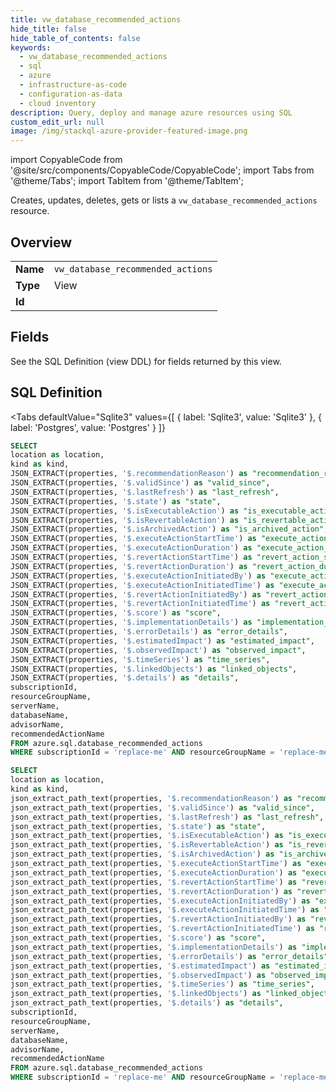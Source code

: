 ```yaml
--- 
title: vw_database_recommended_actions
hide_title: false
hide_table_of_contents: false
keywords:
  - vw_database_recommended_actions
  - sql
  - azure
  - infrastructure-as-code
  - configuration-as-data
  - cloud inventory
description: Query, deploy and manage azure resources using SQL
custom_edit_url: null
image: /img/stackql-azure-provider-featured-image.png
---
```


import CopyableCode from '@site/src/components/CopyableCode/CopyableCode';
import Tabs from '@theme/Tabs';
import TabItem from '@theme/TabItem';

Creates, updates, deletes, gets or lists a <code>vw_database_recommended_actions</code> resource.

## Overview
<table><tbody>
<tr><td><b>Name</b></td><td><code>vw_database_recommended_actions</code></td></tr>
<tr><td><b>Type</b></td><td>View</td></tr>
<tr><td><b>Id</b></td><td><CopyableCode code="azure.sql.vw_database_recommended_actions" /></td></tr>
</tbody></table>

## Fields

See the SQL Definition (view DDL) for fields returned by this view.

## SQL Definition

<Tabs
defaultValue="Sqlite3"
values={[
{ label: 'Sqlite3', value: 'Sqlite3' },
{ label: 'Postgres', value: 'Postgres' }
]}
>
<TabItem value="Sqlite3">

```sql
SELECT
location as location,
kind as kind,
JSON_EXTRACT(properties, '$.recommendationReason') as "recommendation_reason",
JSON_EXTRACT(properties, '$.validSince') as "valid_since",
JSON_EXTRACT(properties, '$.lastRefresh') as "last_refresh",
JSON_EXTRACT(properties, '$.state') as "state",
JSON_EXTRACT(properties, '$.isExecutableAction') as "is_executable_action",
JSON_EXTRACT(properties, '$.isRevertableAction') as "is_revertable_action",
JSON_EXTRACT(properties, '$.isArchivedAction') as "is_archived_action",
JSON_EXTRACT(properties, '$.executeActionStartTime') as "execute_action_start_time",
JSON_EXTRACT(properties, '$.executeActionDuration') as "execute_action_duration",
JSON_EXTRACT(properties, '$.revertActionStartTime') as "revert_action_start_time",
JSON_EXTRACT(properties, '$.revertActionDuration') as "revert_action_duration",
JSON_EXTRACT(properties, '$.executeActionInitiatedBy') as "execute_action_initiated_by",
JSON_EXTRACT(properties, '$.executeActionInitiatedTime') as "execute_action_initiated_time",
JSON_EXTRACT(properties, '$.revertActionInitiatedBy') as "revert_action_initiated_by",
JSON_EXTRACT(properties, '$.revertActionInitiatedTime') as "revert_action_initiated_time",
JSON_EXTRACT(properties, '$.score') as "score",
JSON_EXTRACT(properties, '$.implementationDetails') as "implementation_details",
JSON_EXTRACT(properties, '$.errorDetails') as "error_details",
JSON_EXTRACT(properties, '$.estimatedImpact') as "estimated_impact",
JSON_EXTRACT(properties, '$.observedImpact') as "observed_impact",
JSON_EXTRACT(properties, '$.timeSeries') as "time_series",
JSON_EXTRACT(properties, '$.linkedObjects') as "linked_objects",
JSON_EXTRACT(properties, '$.details') as "details",
subscriptionId,
resourceGroupName,
serverName,
databaseName,
advisorName,
recommendedActionName
FROM azure.sql.database_recommended_actions
WHERE subscriptionId = 'replace-me' AND resourceGroupName = 'replace-me' AND serverName = 'replace-me' AND databaseName = 'replace-me' AND advisorName = 'replace-me' AND recommendedActionName = 'replace-me';
```

</TabItem>
<TabItem value="Postgres">

```sql
SELECT
location as location,
kind as kind,
json_extract_path_text(properties, '$.recommendationReason') as "recommendation_reason",
json_extract_path_text(properties, '$.validSince') as "valid_since",
json_extract_path_text(properties, '$.lastRefresh') as "last_refresh",
json_extract_path_text(properties, '$.state') as "state",
json_extract_path_text(properties, '$.isExecutableAction') as "is_executable_action",
json_extract_path_text(properties, '$.isRevertableAction') as "is_revertable_action",
json_extract_path_text(properties, '$.isArchivedAction') as "is_archived_action",
json_extract_path_text(properties, '$.executeActionStartTime') as "execute_action_start_time",
json_extract_path_text(properties, '$.executeActionDuration') as "execute_action_duration",
json_extract_path_text(properties, '$.revertActionStartTime') as "revert_action_start_time",
json_extract_path_text(properties, '$.revertActionDuration') as "revert_action_duration",
json_extract_path_text(properties, '$.executeActionInitiatedBy') as "execute_action_initiated_by",
json_extract_path_text(properties, '$.executeActionInitiatedTime') as "execute_action_initiated_time",
json_extract_path_text(properties, '$.revertActionInitiatedBy') as "revert_action_initiated_by",
json_extract_path_text(properties, '$.revertActionInitiatedTime') as "revert_action_initiated_time",
json_extract_path_text(properties, '$.score') as "score",
json_extract_path_text(properties, '$.implementationDetails') as "implementation_details",
json_extract_path_text(properties, '$.errorDetails') as "error_details",
json_extract_path_text(properties, '$.estimatedImpact') as "estimated_impact",
json_extract_path_text(properties, '$.observedImpact') as "observed_impact",
json_extract_path_text(properties, '$.timeSeries') as "time_series",
json_extract_path_text(properties, '$.linkedObjects') as "linked_objects",
json_extract_path_text(properties, '$.details') as "details",
subscriptionId,
resourceGroupName,
serverName,
databaseName,
advisorName,
recommendedActionName
FROM azure.sql.database_recommended_actions
WHERE subscriptionId = 'replace-me' AND resourceGroupName = 'replace-me' AND serverName = 'replace-me' AND databaseName = 'replace-me' AND advisorName = 'replace-me' AND recommendedActionName = 'replace-me';
```

</TabItem>
</Tabs>
